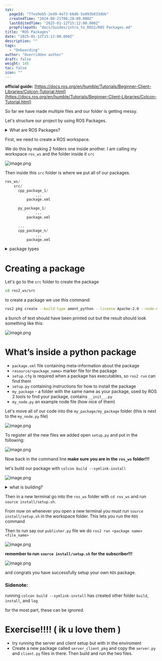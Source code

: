 ```yaml
---
sys:
  pageId: "7fea9eb5-2ed9-4e73-b6d6-5e093b833dbb"
  createdTime: "2024-08-21T00:28:00.000Z"
  lastEditedTime: "2025-01-12T15:12:00.000Z"
  propFilepath: "docs/Guides/intro_to_ROS2/ROS Packages.md"
title: "ROS Packages"
date: "2025-01-12T15:12:00.000Z"
description: ""
tags:
  - "Onboarding"
author: "Overridden author"
draft: false
weight: 145
toc: false
icon: ""
---
```


**official guide:** [https://docs.ros.org/en/humble/Tutorials/Beginner-Client-Libraries/Colcon-Tutorial.html](https://docs.ros.org/en/humble/Tutorials/Beginner-Client-Libraries/Colcon-Tutorial.html)

So far we have made multiple files and our folder is getting messy.

Let's structure our project by using ROS Packages.

<details>

<summary>What are ROS Packages?</summary>

ROS Packages are, as the name implies, packages of code that are highly sharable between ROS developers.

They consist of a folder, `package.xml` file, and source code

```python
      cpp_package_1/
		      ... imagine much code files here ..
          package.xml
```

</details>

First, we need to create a ROS workspace.

We do this by making 2 folders one inside another. I am calling my workspace `ros_ws` and the folder inside it `src`

![image.png](https://prod-files-secure.s3.us-west-2.amazonaws.com/d518164a-d88e-44d1-a4ee-3adb3bd8bce0/70706947-fd18-4537-a67b-e12946812d31/image.png?X-Amz-Algorithm=AWS4-HMAC-SHA256&X-Amz-Content-Sha256=UNSIGNED-PAYLOAD&X-Amz-Credential=ASIAZI2LB466R7PO2NKA%2F20250217%2Fus-west-2%2Fs3%2Faws4_request&X-Amz-Date=20250217T100850Z&X-Amz-Expires=3600&X-Amz-Security-Token=IQoJb3JpZ2luX2VjEEkaCXVzLXdlc3QtMiJGMEQCIBJt7GdF5NXHmSpsfaTT3GKVluRCmIPYcZwzPu1g1c%2BLAiAaAqSO9p5wRKW8umIQK75EJLqUWm9b7RS75LiaA5dbTCr%2FAwhyEAAaDDYzNzQyMzE4MzgwNSIMdRkbojniHmRYPRwHKtwDRGS8j0EQd5gUExkdtMT9j5vWXM83kmog33%2B%2FV%2BEuEc50hsAWqiUGB%2FG0A%2FTTLqKboSLdEJhEatoNhXwjb4YJ4PaUV0R0WoIg615O5haeEqrxqPE%2Ficd6n1qnCxddnSED34z8OsptmJloAKPX6ovOY1%2FsLoUs2%2BKM9AeKSrxzF3wCzKMqAtdUz5j64%2FMgrsrwhpmYDAv%2BW%2B197CAC2P%2BQuI30UnA7BtUP2QNj56W0Hxfvj2uCsa%2BQh3szjHbfdYflfCNnWnk4nyopbLT5pW8BjD6%2FFoiDZfKdtKGydHYzoDVvXBobzOAKEFCulcs9omXVy1c2EeHQPOMwmSLG4rPRRanZrREzq%2F9O5SSYxSTPFWc3%2FGZL%2Bt5VKZ4eh6GFX8FK1XjYM9%2F%2FUuv3cY67LReDZc%2BittRoWdAL7p25M%2Bu7vdCJba9PtSPgPVvIzTvN2OblLK2YP8kPl%2Bof0B3L%2B4F0oDjOjimy5EkfZwI9WQBACLbdbTDl1z%2FN%2BHHswm%2Fp84ZuLBkQtSTMNMMxji50QJGb5klZ7qEyiHTSKm%2BwVNDGKSIxL9ZFSSwGPmcG%2BQNMPk%2FOH6Tb0gufpimyI7sbg5T2%2FX5vGAyh5i0TdPl4ttLFrSBUIgQNxTlCI0LWPgAwsunLvQY6pgEAdgzG5tPPd0%2B5BzPNc4etiCtjEYXLMP1rXP%2B7NuQyRlnDhWdKjQnYIjY4MWLOKUHwdtlcd7MhvIFrV1iVBq1HMzVPGk5EfQYUnhHo15wz%2FY1tNi9SE4SLKQd6cHFFwAc9sI7evWGvb8vkOkIlYRGEdMARGCdxJWy4yhAmpH7yyXcerCuraWumnOPfePBbIFQJ10BBCk9UMbBxvvrOhZvcNsQ3cbih&X-Amz-Signature=1ff0d36cfafc7d3f501eccb6c32b55c29d02a004a531fa7797985893371bb36f&X-Amz-SignedHeaders=host&x-id=GetObject)

Then inside this `src` folder is where we put all of our packages.

```python
ros_ws/
    src/
      cpp_package_1/
		      ...
          package.xml

      py_package_1/
		      ...
          package.xml

      ...
      cpp_package_n/
		      ...
          package.xml

```

<details>

<summary>package types</summary>

packages can be either `C++` or python.

the intern file structure is different for each but for this guide we will stick to creating python packages

</details>

# Creating a package

Let's go to the `src` folder to create the package

```bash
cd ros2_ws/src
```

to create a package we use this command:

```bash
ros2 pkg create --build-type ament_python --license Apache-2.0 --node-name my_node my_package
```

a bunch of text should have been printed out but the result should look something like this:

![image.png](https://prod-files-secure.s3.us-west-2.amazonaws.com/d518164a-d88e-44d1-a4ee-3adb3bd8bce0/e6cf1e3f-8512-4a3e-b131-079f800bf3e8/image.png?X-Amz-Algorithm=AWS4-HMAC-SHA256&X-Amz-Content-Sha256=UNSIGNED-PAYLOAD&X-Amz-Credential=ASIAZI2LB466R7PO2NKA%2F20250217%2Fus-west-2%2Fs3%2Faws4_request&X-Amz-Date=20250217T100850Z&X-Amz-Expires=3600&X-Amz-Security-Token=IQoJb3JpZ2luX2VjEEkaCXVzLXdlc3QtMiJGMEQCIBJt7GdF5NXHmSpsfaTT3GKVluRCmIPYcZwzPu1g1c%2BLAiAaAqSO9p5wRKW8umIQK75EJLqUWm9b7RS75LiaA5dbTCr%2FAwhyEAAaDDYzNzQyMzE4MzgwNSIMdRkbojniHmRYPRwHKtwDRGS8j0EQd5gUExkdtMT9j5vWXM83kmog33%2B%2FV%2BEuEc50hsAWqiUGB%2FG0A%2FTTLqKboSLdEJhEatoNhXwjb4YJ4PaUV0R0WoIg615O5haeEqrxqPE%2Ficd6n1qnCxddnSED34z8OsptmJloAKPX6ovOY1%2FsLoUs2%2BKM9AeKSrxzF3wCzKMqAtdUz5j64%2FMgrsrwhpmYDAv%2BW%2B197CAC2P%2BQuI30UnA7BtUP2QNj56W0Hxfvj2uCsa%2BQh3szjHbfdYflfCNnWnk4nyopbLT5pW8BjD6%2FFoiDZfKdtKGydHYzoDVvXBobzOAKEFCulcs9omXVy1c2EeHQPOMwmSLG4rPRRanZrREzq%2F9O5SSYxSTPFWc3%2FGZL%2Bt5VKZ4eh6GFX8FK1XjYM9%2F%2FUuv3cY67LReDZc%2BittRoWdAL7p25M%2Bu7vdCJba9PtSPgPVvIzTvN2OblLK2YP8kPl%2Bof0B3L%2B4F0oDjOjimy5EkfZwI9WQBACLbdbTDl1z%2FN%2BHHswm%2Fp84ZuLBkQtSTMNMMxji50QJGb5klZ7qEyiHTSKm%2BwVNDGKSIxL9ZFSSwGPmcG%2BQNMPk%2FOH6Tb0gufpimyI7sbg5T2%2FX5vGAyh5i0TdPl4ttLFrSBUIgQNxTlCI0LWPgAwsunLvQY6pgEAdgzG5tPPd0%2B5BzPNc4etiCtjEYXLMP1rXP%2B7NuQyRlnDhWdKjQnYIjY4MWLOKUHwdtlcd7MhvIFrV1iVBq1HMzVPGk5EfQYUnhHo15wz%2FY1tNi9SE4SLKQd6cHFFwAc9sI7evWGvb8vkOkIlYRGEdMARGCdxJWy4yhAmpH7yyXcerCuraWumnOPfePBbIFQJ10BBCk9UMbBxvvrOhZvcNsQ3cbih&X-Amz-Signature=0ed70c5286f0bd5f84ac288ce64f27e5ef0e8352e9bdce41724fe4df7a049fd4&X-Amz-SignedHeaders=host&x-id=GetObject)

# What’s inside a python package

- `package.xml` file containing meta-information about the package
- `resource/<package_name>` marker file for the package
- `setup.cfg` is required when a package has executables, so `ros2 run` can find them
- `setup.py` containing instructions for how to install the package
- `my_package` - a folder with the same name as your package, used by ROS 2 tools to find your package, contains `__init__.py`
- `my_node.py` an example node file (how nice of them)

Let's move all of our code into the `my_package/my_package` folder (this is next to the `my_node.py` file)

![image.png](https://prod-files-secure.s3.us-west-2.amazonaws.com/d518164a-d88e-44d1-a4ee-3adb3bd8bce0/9ce58f11-0da9-4d3e-b86d-506a9685d378/image.png?X-Amz-Algorithm=AWS4-HMAC-SHA256&X-Amz-Content-Sha256=UNSIGNED-PAYLOAD&X-Amz-Credential=ASIAZI2LB466R7PO2NKA%2F20250217%2Fus-west-2%2Fs3%2Faws4_request&X-Amz-Date=20250217T100850Z&X-Amz-Expires=3600&X-Amz-Security-Token=IQoJb3JpZ2luX2VjEEkaCXVzLXdlc3QtMiJGMEQCIBJt7GdF5NXHmSpsfaTT3GKVluRCmIPYcZwzPu1g1c%2BLAiAaAqSO9p5wRKW8umIQK75EJLqUWm9b7RS75LiaA5dbTCr%2FAwhyEAAaDDYzNzQyMzE4MzgwNSIMdRkbojniHmRYPRwHKtwDRGS8j0EQd5gUExkdtMT9j5vWXM83kmog33%2B%2FV%2BEuEc50hsAWqiUGB%2FG0A%2FTTLqKboSLdEJhEatoNhXwjb4YJ4PaUV0R0WoIg615O5haeEqrxqPE%2Ficd6n1qnCxddnSED34z8OsptmJloAKPX6ovOY1%2FsLoUs2%2BKM9AeKSrxzF3wCzKMqAtdUz5j64%2FMgrsrwhpmYDAv%2BW%2B197CAC2P%2BQuI30UnA7BtUP2QNj56W0Hxfvj2uCsa%2BQh3szjHbfdYflfCNnWnk4nyopbLT5pW8BjD6%2FFoiDZfKdtKGydHYzoDVvXBobzOAKEFCulcs9omXVy1c2EeHQPOMwmSLG4rPRRanZrREzq%2F9O5SSYxSTPFWc3%2FGZL%2Bt5VKZ4eh6GFX8FK1XjYM9%2F%2FUuv3cY67LReDZc%2BittRoWdAL7p25M%2Bu7vdCJba9PtSPgPVvIzTvN2OblLK2YP8kPl%2Bof0B3L%2B4F0oDjOjimy5EkfZwI9WQBACLbdbTDl1z%2FN%2BHHswm%2Fp84ZuLBkQtSTMNMMxji50QJGb5klZ7qEyiHTSKm%2BwVNDGKSIxL9ZFSSwGPmcG%2BQNMPk%2FOH6Tb0gufpimyI7sbg5T2%2FX5vGAyh5i0TdPl4ttLFrSBUIgQNxTlCI0LWPgAwsunLvQY6pgEAdgzG5tPPd0%2B5BzPNc4etiCtjEYXLMP1rXP%2B7NuQyRlnDhWdKjQnYIjY4MWLOKUHwdtlcd7MhvIFrV1iVBq1HMzVPGk5EfQYUnhHo15wz%2FY1tNi9SE4SLKQd6cHFFwAc9sI7evWGvb8vkOkIlYRGEdMARGCdxJWy4yhAmpH7yyXcerCuraWumnOPfePBbIFQJ10BBCk9UMbBxvvrOhZvcNsQ3cbih&X-Amz-Signature=800398e2f9e817fa89b44cf36b7cfd865f8fc372a3a765a650ac10c5d2511a0e&X-Amz-SignedHeaders=host&x-id=GetObject)

To register all the new files we added open `setup.py` and put in the following:

![image.png](https://prod-files-secure.s3.us-west-2.amazonaws.com/d518164a-d88e-44d1-a4ee-3adb3bd8bce0/1cd7c262-4cae-4496-9d75-c178537d24a2/image.png?X-Amz-Algorithm=AWS4-HMAC-SHA256&X-Amz-Content-Sha256=UNSIGNED-PAYLOAD&X-Amz-Credential=ASIAZI2LB466R7PO2NKA%2F20250217%2Fus-west-2%2Fs3%2Faws4_request&X-Amz-Date=20250217T100850Z&X-Amz-Expires=3600&X-Amz-Security-Token=IQoJb3JpZ2luX2VjEEkaCXVzLXdlc3QtMiJGMEQCIBJt7GdF5NXHmSpsfaTT3GKVluRCmIPYcZwzPu1g1c%2BLAiAaAqSO9p5wRKW8umIQK75EJLqUWm9b7RS75LiaA5dbTCr%2FAwhyEAAaDDYzNzQyMzE4MzgwNSIMdRkbojniHmRYPRwHKtwDRGS8j0EQd5gUExkdtMT9j5vWXM83kmog33%2B%2FV%2BEuEc50hsAWqiUGB%2FG0A%2FTTLqKboSLdEJhEatoNhXwjb4YJ4PaUV0R0WoIg615O5haeEqrxqPE%2Ficd6n1qnCxddnSED34z8OsptmJloAKPX6ovOY1%2FsLoUs2%2BKM9AeKSrxzF3wCzKMqAtdUz5j64%2FMgrsrwhpmYDAv%2BW%2B197CAC2P%2BQuI30UnA7BtUP2QNj56W0Hxfvj2uCsa%2BQh3szjHbfdYflfCNnWnk4nyopbLT5pW8BjD6%2FFoiDZfKdtKGydHYzoDVvXBobzOAKEFCulcs9omXVy1c2EeHQPOMwmSLG4rPRRanZrREzq%2F9O5SSYxSTPFWc3%2FGZL%2Bt5VKZ4eh6GFX8FK1XjYM9%2F%2FUuv3cY67LReDZc%2BittRoWdAL7p25M%2Bu7vdCJba9PtSPgPVvIzTvN2OblLK2YP8kPl%2Bof0B3L%2B4F0oDjOjimy5EkfZwI9WQBACLbdbTDl1z%2FN%2BHHswm%2Fp84ZuLBkQtSTMNMMxji50QJGb5klZ7qEyiHTSKm%2BwVNDGKSIxL9ZFSSwGPmcG%2BQNMPk%2FOH6Tb0gufpimyI7sbg5T2%2FX5vGAyh5i0TdPl4ttLFrSBUIgQNxTlCI0LWPgAwsunLvQY6pgEAdgzG5tPPd0%2B5BzPNc4etiCtjEYXLMP1rXP%2B7NuQyRlnDhWdKjQnYIjY4MWLOKUHwdtlcd7MhvIFrV1iVBq1HMzVPGk5EfQYUnhHo15wz%2FY1tNi9SE4SLKQd6cHFFwAc9sI7evWGvb8vkOkIlYRGEdMARGCdxJWy4yhAmpH7yyXcerCuraWumnOPfePBbIFQJ10BBCk9UMbBxvvrOhZvcNsQ3cbih&X-Amz-Signature=56766b8bf4a6a9a5353ce6938cb8cb3a7a83f201c72ba0cfc877b3c21d588d0b&X-Amz-SignedHeaders=host&x-id=GetObject)

Now back in the command line **make sure you are in the** **`ros_ws`** **folder!!!**

let's build our package with `colcon build --symlink-install`

![image.png](https://prod-files-secure.s3.us-west-2.amazonaws.com/d518164a-d88e-44d1-a4ee-3adb3bd8bce0/2f2a0d27-b173-48fd-b189-5f5c0ce65619/image.png?X-Amz-Algorithm=AWS4-HMAC-SHA256&X-Amz-Content-Sha256=UNSIGNED-PAYLOAD&X-Amz-Credential=ASIAZI2LB466R7PO2NKA%2F20250217%2Fus-west-2%2Fs3%2Faws4_request&X-Amz-Date=20250217T100850Z&X-Amz-Expires=3600&X-Amz-Security-Token=IQoJb3JpZ2luX2VjEEkaCXVzLXdlc3QtMiJGMEQCIBJt7GdF5NXHmSpsfaTT3GKVluRCmIPYcZwzPu1g1c%2BLAiAaAqSO9p5wRKW8umIQK75EJLqUWm9b7RS75LiaA5dbTCr%2FAwhyEAAaDDYzNzQyMzE4MzgwNSIMdRkbojniHmRYPRwHKtwDRGS8j0EQd5gUExkdtMT9j5vWXM83kmog33%2B%2FV%2BEuEc50hsAWqiUGB%2FG0A%2FTTLqKboSLdEJhEatoNhXwjb4YJ4PaUV0R0WoIg615O5haeEqrxqPE%2Ficd6n1qnCxddnSED34z8OsptmJloAKPX6ovOY1%2FsLoUs2%2BKM9AeKSrxzF3wCzKMqAtdUz5j64%2FMgrsrwhpmYDAv%2BW%2B197CAC2P%2BQuI30UnA7BtUP2QNj56W0Hxfvj2uCsa%2BQh3szjHbfdYflfCNnWnk4nyopbLT5pW8BjD6%2FFoiDZfKdtKGydHYzoDVvXBobzOAKEFCulcs9omXVy1c2EeHQPOMwmSLG4rPRRanZrREzq%2F9O5SSYxSTPFWc3%2FGZL%2Bt5VKZ4eh6GFX8FK1XjYM9%2F%2FUuv3cY67LReDZc%2BittRoWdAL7p25M%2Bu7vdCJba9PtSPgPVvIzTvN2OblLK2YP8kPl%2Bof0B3L%2B4F0oDjOjimy5EkfZwI9WQBACLbdbTDl1z%2FN%2BHHswm%2Fp84ZuLBkQtSTMNMMxji50QJGb5klZ7qEyiHTSKm%2BwVNDGKSIxL9ZFSSwGPmcG%2BQNMPk%2FOH6Tb0gufpimyI7sbg5T2%2FX5vGAyh5i0TdPl4ttLFrSBUIgQNxTlCI0LWPgAwsunLvQY6pgEAdgzG5tPPd0%2B5BzPNc4etiCtjEYXLMP1rXP%2B7NuQyRlnDhWdKjQnYIjY4MWLOKUHwdtlcd7MhvIFrV1iVBq1HMzVPGk5EfQYUnhHo15wz%2FY1tNi9SE4SLKQd6cHFFwAc9sI7evWGvb8vkOkIlYRGEdMARGCdxJWy4yhAmpH7yyXcerCuraWumnOPfePBbIFQJ10BBCk9UMbBxvvrOhZvcNsQ3cbih&X-Amz-Signature=5391f48573960a1cbd5f3cd2ffb5be466036461674020b3c84244e54b8c88f6a&X-Amz-SignedHeaders=host&x-id=GetObject)

<details>

<summary>what is building?</summary>

if you are a CS major at Rose-Hulman you will learn the answer to this in CSSE132

but TLDR; is it combines all the code files into one program that can be run easily 

</details>

Then in a new terminal go into the `ros_ws` folder with `cd ros_ws` and run `source install/setup.sh`. 

From now on whenever you open a new terminal you must run `source install/setup.sh` in the workspace folder. This lets you run the `ROS` command

Then to run say our `publisher.py` file we do `ros2 run <package name> <file_name>`

![image.png](https://prod-files-secure.s3.us-west-2.amazonaws.com/d518164a-d88e-44d1-a4ee-3adb3bd8bce0/4f4b1219-3a44-4632-aa0a-ce3471699f59/image.png?X-Amz-Algorithm=AWS4-HMAC-SHA256&X-Amz-Content-Sha256=UNSIGNED-PAYLOAD&X-Amz-Credential=ASIAZI2LB466R7PO2NKA%2F20250217%2Fus-west-2%2Fs3%2Faws4_request&X-Amz-Date=20250217T100850Z&X-Amz-Expires=3600&X-Amz-Security-Token=IQoJb3JpZ2luX2VjEEkaCXVzLXdlc3QtMiJGMEQCIBJt7GdF5NXHmSpsfaTT3GKVluRCmIPYcZwzPu1g1c%2BLAiAaAqSO9p5wRKW8umIQK75EJLqUWm9b7RS75LiaA5dbTCr%2FAwhyEAAaDDYzNzQyMzE4MzgwNSIMdRkbojniHmRYPRwHKtwDRGS8j0EQd5gUExkdtMT9j5vWXM83kmog33%2B%2FV%2BEuEc50hsAWqiUGB%2FG0A%2FTTLqKboSLdEJhEatoNhXwjb4YJ4PaUV0R0WoIg615O5haeEqrxqPE%2Ficd6n1qnCxddnSED34z8OsptmJloAKPX6ovOY1%2FsLoUs2%2BKM9AeKSrxzF3wCzKMqAtdUz5j64%2FMgrsrwhpmYDAv%2BW%2B197CAC2P%2BQuI30UnA7BtUP2QNj56W0Hxfvj2uCsa%2BQh3szjHbfdYflfCNnWnk4nyopbLT5pW8BjD6%2FFoiDZfKdtKGydHYzoDVvXBobzOAKEFCulcs9omXVy1c2EeHQPOMwmSLG4rPRRanZrREzq%2F9O5SSYxSTPFWc3%2FGZL%2Bt5VKZ4eh6GFX8FK1XjYM9%2F%2FUuv3cY67LReDZc%2BittRoWdAL7p25M%2Bu7vdCJba9PtSPgPVvIzTvN2OblLK2YP8kPl%2Bof0B3L%2B4F0oDjOjimy5EkfZwI9WQBACLbdbTDl1z%2FN%2BHHswm%2Fp84ZuLBkQtSTMNMMxji50QJGb5klZ7qEyiHTSKm%2BwVNDGKSIxL9ZFSSwGPmcG%2BQNMPk%2FOH6Tb0gufpimyI7sbg5T2%2FX5vGAyh5i0TdPl4ttLFrSBUIgQNxTlCI0LWPgAwsunLvQY6pgEAdgzG5tPPd0%2B5BzPNc4etiCtjEYXLMP1rXP%2B7NuQyRlnDhWdKjQnYIjY4MWLOKUHwdtlcd7MhvIFrV1iVBq1HMzVPGk5EfQYUnhHo15wz%2FY1tNi9SE4SLKQd6cHFFwAc9sI7evWGvb8vkOkIlYRGEdMARGCdxJWy4yhAmpH7yyXcerCuraWumnOPfePBbIFQJ10BBCk9UMbBxvvrOhZvcNsQ3cbih&X-Amz-Signature=421d059e20470e054ac903a50f85661013760fbf7b0748f2492bd869e683c20d&X-Amz-SignedHeaders=host&x-id=GetObject)

**remember to run** **`source install/setup.sh`** **for the subscriber!!!**

![image.png](https://prod-files-secure.s3.us-west-2.amazonaws.com/d518164a-d88e-44d1-a4ee-3adb3bd8bce0/02121119-dad4-49ec-8356-c956108b4243/image.png?X-Amz-Algorithm=AWS4-HMAC-SHA256&X-Amz-Content-Sha256=UNSIGNED-PAYLOAD&X-Amz-Credential=ASIAZI2LB466R7PO2NKA%2F20250217%2Fus-west-2%2Fs3%2Faws4_request&X-Amz-Date=20250217T100850Z&X-Amz-Expires=3600&X-Amz-Security-Token=IQoJb3JpZ2luX2VjEEkaCXVzLXdlc3QtMiJGMEQCIBJt7GdF5NXHmSpsfaTT3GKVluRCmIPYcZwzPu1g1c%2BLAiAaAqSO9p5wRKW8umIQK75EJLqUWm9b7RS75LiaA5dbTCr%2FAwhyEAAaDDYzNzQyMzE4MzgwNSIMdRkbojniHmRYPRwHKtwDRGS8j0EQd5gUExkdtMT9j5vWXM83kmog33%2B%2FV%2BEuEc50hsAWqiUGB%2FG0A%2FTTLqKboSLdEJhEatoNhXwjb4YJ4PaUV0R0WoIg615O5haeEqrxqPE%2Ficd6n1qnCxddnSED34z8OsptmJloAKPX6ovOY1%2FsLoUs2%2BKM9AeKSrxzF3wCzKMqAtdUz5j64%2FMgrsrwhpmYDAv%2BW%2B197CAC2P%2BQuI30UnA7BtUP2QNj56W0Hxfvj2uCsa%2BQh3szjHbfdYflfCNnWnk4nyopbLT5pW8BjD6%2FFoiDZfKdtKGydHYzoDVvXBobzOAKEFCulcs9omXVy1c2EeHQPOMwmSLG4rPRRanZrREzq%2F9O5SSYxSTPFWc3%2FGZL%2Bt5VKZ4eh6GFX8FK1XjYM9%2F%2FUuv3cY67LReDZc%2BittRoWdAL7p25M%2Bu7vdCJba9PtSPgPVvIzTvN2OblLK2YP8kPl%2Bof0B3L%2B4F0oDjOjimy5EkfZwI9WQBACLbdbTDl1z%2FN%2BHHswm%2Fp84ZuLBkQtSTMNMMxji50QJGb5klZ7qEyiHTSKm%2BwVNDGKSIxL9ZFSSwGPmcG%2BQNMPk%2FOH6Tb0gufpimyI7sbg5T2%2FX5vGAyh5i0TdPl4ttLFrSBUIgQNxTlCI0LWPgAwsunLvQY6pgEAdgzG5tPPd0%2B5BzPNc4etiCtjEYXLMP1rXP%2B7NuQyRlnDhWdKjQnYIjY4MWLOKUHwdtlcd7MhvIFrV1iVBq1HMzVPGk5EfQYUnhHo15wz%2FY1tNi9SE4SLKQd6cHFFwAc9sI7evWGvb8vkOkIlYRGEdMARGCdxJWy4yhAmpH7yyXcerCuraWumnOPfePBbIFQJ10BBCk9UMbBxvvrOhZvcNsQ3cbih&X-Amz-Signature=7ac418b4aa16f809caf193e0a5898c3382627f9b5df44a9b39481b99a0d34929&X-Amz-SignedHeaders=host&x-id=GetObject)

and congrats you have successfully setup your own `ROS` package.

### Sidenote:

running `colcon build --symlink-install` has created other folder `build`, `install`, and `log`

for the most part, these can be ignored.

# Exercise!!!! ( ik u love them )

- try running the server and client setup but with in the enviroment
- Create a new package called `server_client_pkg` and copy the `server.py` and `client.py` files in there. Then build and run the two files.
